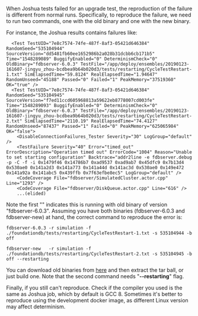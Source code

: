 When Joshua tests failed for an upgrade test, the reproduction of the failure is different from normal runs. Specifically, to reproduce the failure, we need to run two commands, one with the old binary and one with the new binary.

For instance, the Joshua results contains failures like:
```
  <Test TestUID="7e8c7574-74fe-487f-8af3-05421d646384" RandomSeed="535104944" SourceVersion="dd5481fb60ee1652986b2a028b31dcbb6cb171b5" Time="1548289089" BuggifyEnabled="0" DeterminismCheck="0" OldBinary="fdbserver-6.0.3" TestFile="/app/deploy/ensembles/20190123-161607-jingyu_zhou-bcdbea9b64b020d3/tests/restarting/CycleTestRestart-1.txt" SimElapsedTime="59.8124" RealElapsedTime="1.94647" RandomUnseed="45188" Passed="0" Failed="1" PeakMemory="37519360" OK="true" />  
  <Test TestUID="7e8c7574-74fe-487f-8af3-05421d646384" RandomSeed="535104945" SourceVersion="f7ed11ccd605968813a59622eb8778007cd003fe" Time="1548289093" BuggifyEnabled="0" DeterminismCheck="0" OldBinary="fdbserver-6.0.3" TestFile="/app/deploy/ensembles/20190123-161607-jingyu_zhou-bcdbea9b64b020d3/tests/restarting/CycleTestRestart-2.txt" SimElapsedTime="2110.19" RealElapsedTime="74.4127" RandomUnseed="87437" Passed="1" Failed="0" PeakMemory="625065984" OK="false">  
    <DisableConnectionFailures_Tester Severity="30" LogGroup="default" />  
    <TestFailure Severity="40" Error="timed_out" ErrorDescription="Operation timed out" ErrorCode="1004" Reason="Unable to set starting configuration" Backtrace="addr2line -e fdbserver.debug -p -C -f -i 0x1479f46 0x14786b7 0xad9537 0xad9ab7 0x45dfc9 0x7b13d4 0x530ae0 0x141a2d3 0x141a773 0x141a44d 0x141ac3d 0x530ae0 0x149e472 0x141a92a 0x141abc5 0x439ffb 0x7f63efbe8ec5" LogGroup="default" />  
    <CodeCoverage File="fdbserver/SimulatedCluster.actor.cpp" Line="1293" />  
    <CodeCoverage File="fdbserver/DiskQueue.actor.cpp" Line="616" />  
    ...(elided)  
```
Note the first "<Test>" indicates this is running with old binary of version "fdbserver-6.0.3". Assuming you have both binaries (fdbserver-6.0.3 and fdbserver-new) at hand, the correct command to reproduce the error is:

`fdbserver-6.0.3 -r simulation -f ./foundationdb/tests/restarting/CycleTestRestart-1.txt -s 535104944 -b off`

`fdbserver-new   -r simulation -f ./foundationdb/tests/restarting/CycleTestRestart-2.txt -s 535104945 -b off --restarting`

You can download old binaries from [here](https://www.foundationdb.org/downloads/misc/fdbservers-6.2.22.tar.gz) and then extract the tar ball, or just build one. Note that the second command needs "**--restarting**" flag.

Finally, if you still can't reproduce. Check if the compiler you used is the same as Joshua job, which by default is GCC 8. Sometimes it's better to reproduce using the development docker image, as different Linux version may affect determinism.